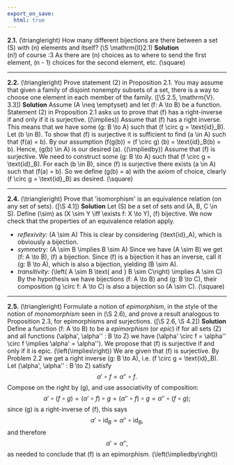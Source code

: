 ```yaml
---
export_on_save:
  html: true
---
```

<style>
.katex-display { overflow: auto hidden }
</style>
**2.1.** \(\triangleright\) How many different bijections are there between a set \(S\) with \(n\) elements and itself? \(\S \mathrm{II}2.1\) 
**Solution**  
\(n!\) of course :3 As there are \(n\) choices as to where to send the first element, \(n - 1\) choices for the second element, etc. \(\square\)
****
**2.2.** \(\triangleright\) Prove statement (2) in Proposition 2.1. You may assume that given a family of disjoint nonempty subsets of a set, there is a way to choose one element in each member of the family. \([\S 2.5, \mathrm{V}. 3.3]\)
**Solution**
Assume \(A \neq \emptyset\) and let \(f: A \to B\) be a function. Statement (2) in Proposition 2.1 asks us to prove that \(f\) has a right-inverse if and only if it is surjective.
\((\implies)\) Assume that \(f\) has a right inverse. This means that we have some \(g: B \to A\) such that \(f \circ g = \text{id}_B\). Let \(b \in B\). To show that \(f\) is surjective it is sufficient to find \(a \in A\) such that \(f(a) = b\). By our assumption \(f(g(b)) = (f \circ g) (b) = \text{id}_B(b) = b\). Hence, \(g(b) \in A\) is our desired \(a\).
\((\impliedby)\) Assume that \(f\) is surjective. We need to construct some \(g: B \to A\) such that \(f \circ g = \text{id}_B\). For each \(b \in B\), since \(f\) is surjective there exists \(a \in A\) such that \(f(a) = b\). So we define \(g(b) = a\) with the axiom of choice, clearly \(f \circ g = \text{id}_B\) as desired. \(\square\)
****
**2.4.** \(\triangleright\) Prove that 'isomorphism' is an equivalence relation (on any set of sets). \([\S 4.1]\)
**Solution**
Let \(S\) be a set of sets and \(A, B, C \in S\). Define \(\sim\) as \(X \sim Y \iff \exists f: X \to Y\), \(f\) bijective. We now check that the properties of an equivalence relation apply.
* *reflexivity:* \(A \sim A\)
This is clear by considering \(\text{id}_A\), which is obviously a bijection.
* *symmetry:* \(A \sim B \implies B \sim A\)
Since we have \(A \sim B\) we get \(f: A \to B\), \(f\) a bijection. Since \(f\) is a bijection it has an inverse, call it \(g: B \to A\), which is also a bijection, yielding \(B \sim A\).
* *transitivity:* \(\left( A \sim B \text{ and } B \sim C\right) \implies A \sim C\)
By the hypothesis we have bijections \(f: A \to B\) and \(g: B \to C\), their composition \(g \circ f: A \to C\) is also a bijection so \(A \sim C\). \(\square\)
****
**2.5.** \(\triangleright\) Formulate a notion of *epimorphism*, in the style of the notion of *monomorphism* seen in \(\S 2.6\), and prove a result analogous to Proposition 2.3, for epimorphisms and surjections. \([\S 2.6, \S 4.2]\)
**Solution**
Define a function \(f: A \to B\) to be a *epimorphism* (or *epic*) if for all sets \(Z\) and all functions \(\alpha', \alpha'' : B \to Z\) we have \(\alpha' \circ f = \alpha'' \circ f \implies \alpha' = \alpha''\). We propose that \(f\) is surjective if and only if it is epic. 
\(\left(\implies\right)\) We are given that \(f\) is surjective. By Problem 2.2 we get a right inverse \(g: B \to A\), i.e. \(f \circ g = \text{id}_B\). Let \(\alpha', \alpha'' : B \to Z\) satisfy
$$
\alpha' \circ f = \alpha'' \circ f.
$$
Compose on the right by \(g\), and use associativity of composition:
$$
\alpha' \circ (f \circ g) = (\alpha' \circ f) \circ g = (\alpha'' \circ f) \circ g = \alpha'' \circ (f \circ g);
$$
since \(g\) is a right-inverse of \(f\), this says 
$$
\alpha' \circ \text{id}_B = \alpha'' \circ \text{id}_B,
$$
and therefore
$$
\alpha' = \alpha'',
$$
as needed to conclude that \(f\) is an epimorphism.
\(\left(\impliedby\right)\)